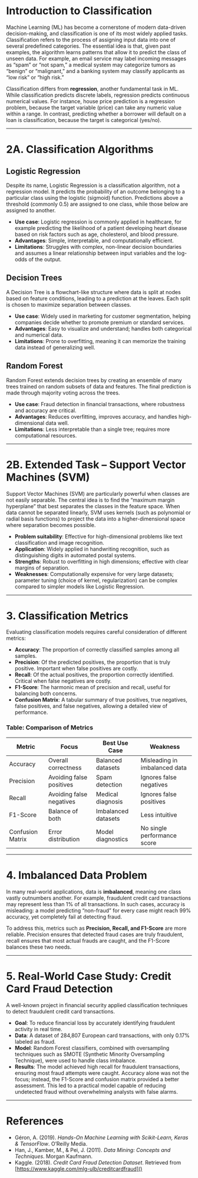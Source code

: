 # Introduction to Classification

Machine Learning (ML) has become a cornerstone of modern data-driven decision-making, and classification is one of its most widely applied tasks. Classification refers to the process of assigning input data into one of several predefined categories. The essential idea is that, given past examples, the algorithm learns patterns that allow it to predict the class of unseen data. For example, an email service may label incoming messages as “spam” or “not spam,” a medical system may categorize tumors as “benign” or “malignant,” and a banking system may classify applicants as “low risk” or “high risk.”

Classification differs from **regression**, another fundamental task in ML. While classification predicts discrete labels, regression predicts continuous numerical values. For instance, house price prediction is a regression problem, because the target variable (price) can take any numeric value within a range. In contrast, predicting whether a borrower will default on a loan is classification, because the target is categorical (yes/no).

---

# 2A. Classification Algorithms

## Logistic Regression

Despite its name, Logistic Regression is a classification algorithm, not a regression model. It predicts the probability of an outcome belonging to a particular class using the logistic (sigmoid) function. Predictions above a threshold (commonly 0.5) are assigned to one class, while those below are assigned to another.

* **Use case**: Logistic regression is commonly applied in healthcare, for example predicting the likelihood of a patient developing heart disease based on risk factors such as age, cholesterol, and blood pressure.
* **Advantages**: Simple, interpretable, and computationally efficient.
* **Limitations**: Struggles with complex, non-linear decision boundaries and assumes a linear relationship between input variables and the log-odds of the output.

## Decision Trees

A Decision Tree is a flowchart-like structure where data is split at nodes based on feature conditions, leading to a prediction at the leaves. Each split is chosen to maximize separation between classes.

* **Use case**: Widely used in marketing for customer segmentation, helping companies decide whether to promote premium or standard services.
* **Advantages**: Easy to visualize and understand; handles both categorical and numerical data.
* **Limitations**: Prone to overfitting, meaning it can memorize the training data instead of generalizing well.

## Random Forest

Random Forest extends decision trees by creating an ensemble of many trees trained on random subsets of data and features. The final prediction is made through majority voting across the trees.

* **Use case**: Fraud detection in financial transactions, where robustness and accuracy are critical.
* **Advantages**: Reduces overfitting, improves accuracy, and handles high-dimensional data well.
* **Limitations**: Less interpretable than a single tree; requires more computational resources.

---

# 2B. Extended Task – Support Vector Machines (SVM)

Support Vector Machines (SVM) are particularly powerful when classes are not easily separable. The central idea is to find the “maximum margin hyperplane” that best separates the classes in the feature space. When data cannot be separated linearly, SVM uses kernels (such as polynomial or radial basis functions) to project the data into a higher-dimensional space where separation becomes possible.

* **Problem suitability**: Effective for high-dimensional problems like text classification and image recognition.
* **Application**: Widely applied in handwriting recognition, such as distinguishing digits in automated postal systems.
* **Strengths**: Robust to overfitting in high dimensions; effective with clear margins of separation.
* **Weaknesses**: Computationally expensive for very large datasets; parameter tuning (choice of kernel, regularization) can be complex compared to simpler models like Logistic Regression.

---

# 3. Classification Metrics

Evaluating classification models requires careful consideration of different metrics:

* **Accuracy**: The proportion of correctly classified samples among all samples.
* **Precision**: Of the predicted positives, the proportion that is truly positive. Important when false positives are costly.
* **Recall**: Of the actual positives, the proportion correctly identified. Critical when false negatives are costly.
* **F1-Score**: The harmonic mean of precision and recall, useful for balancing both concerns.
* **Confusion Matrix**: A tabular summary of true positives, true negatives, false positives, and false negatives, allowing a detailed view of performance.

### Table: Comparison of Metrics


| Metric           | Focus                    | Best Use Case       | Weakness                      |
| ---------------- | ------------------------ | ------------------- | ----------------------------- |
| Accuracy         | Overall correctness      | Balanced datasets   | Misleading in imbalanced data |
| Precision        | Avoiding false positives | Spam detection      | Ignores false negatives       |
| Recall           | Avoiding false negatives | Medical diagnosis   | Ignores false positives       |
| F1-Score         | Balance of both          | Imbalanced datasets | Less intuitive                |
| Confusion Matrix | Error distribution       | Model diagnostics   | No single performance score   |

---

# 4. Imbalanced Data Problem

In many real-world applications, data is **imbalanced**, meaning one class vastly outnumbers another. For example, fraudulent credit card transactions may represent less than 1% of all transactions. In such cases, accuracy is misleading: a model predicting “non-fraud” for every case might reach 99% accuracy, yet completely fail at detecting fraud.

To address this, metrics such as **Precision, Recall, and F1-Score** are more reliable. Precision ensures that detected fraud cases are truly fraudulent, recall ensures that most actual frauds are caught, and the F1-Score balances these two needs.

---

# 5. Real-World Case Study: Credit Card Fraud Detection

A well-known project in financial security applied classification techniques to detect fraudulent credit card transactions.

* **Goal**: To reduce financial loss by accurately identifying fraudulent activity in real time.
* **Data**: A dataset of 284,807 European card transactions, with only 0.17% labeled as fraud.
* **Model**: Random Forest classifiers, combined with oversampling techniques such as SMOTE (Synthetic Minority Oversampling Technique), were used to handle class imbalance.
* **Results**: The model achieved high recall for fraudulent transactions, ensuring most fraud attempts were caught. Accuracy alone was not the focus; instead, the F1-Score and confusion matrix provided a better assessment. This led to a practical model capable of reducing undetected fraud without overwhelming analysts with false alarms.

---

# References

* Géron, A. (2019). *Hands-On Machine Learning with Scikit-Learn, Keras & TensorFlow*. O’Reilly Media.
* Han, J., Kamber, M., & Pei, J. (2011). *Data Mining: Concepts and Techniques*. Morgan Kaufmann.
* Kaggle. (2018). *Credit Card Fraud Detection Dataset*. Retrieved from [https://www.kaggle.com/mlg-ulb/creditcardfraud]()
